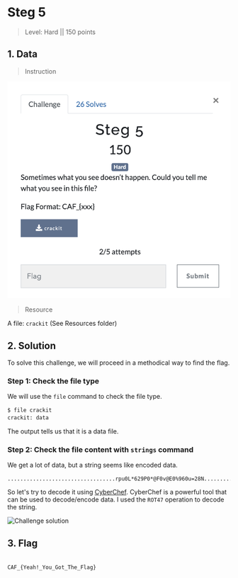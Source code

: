 # Steg 5

> Level: Hard || 150 points

## 1. Data

> Instruction

![Instruction Challenge Steg5](challenge_steg5.png)

> Resource

A file: `crackit` (See Resources folder)

## 2. Solution
To solve this challenge, we will proceed in a methodical way to find the flag.

### Step 1: Check the file type

We will use the `file` command to check the file type.

```bash
$ file crackit
crackit: data
```

The output tells us that it is a data file.

### Step 2: Check the file content with `strings` command

We get a lot of data, but a string seems like encoded data.

```text
..................................rpu0L*629P0*@F0v@E0%960u=28N................................
```
So let's try to decode it using [CyberChef](https://gchq.github.io/CyberChef/). CyberChef is a powerful tool that can be used to decode/encode data. I used the `ROT47` operation to decode the string.

![Challenge solution](https://github.com/Keldy7/CTFs_Writeups/assets/93558050/b1c1e9e8-60ae-499f-a792-d5c03a05318b)

## 3. Flag

```text

CAF_{Yeah!_You_Got_The_Flag}

```

